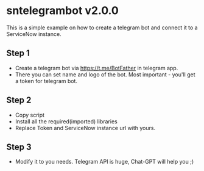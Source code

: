 # sntelegrambot v2.0.0
This is a simple example on how to create a telegram bot and connect it to a ServiceNow instance.
## Step 1
- Create a telegram bot via https://t.me/BotFather in telegram app.
- There you can set name and logo of the bot. Most important  - you'll get a token for telegram bot.
## Step 2
- Copy script
- Install all the required(imported) libraries
- Replace Token and ServiceNow instance url with yours.
## Step 3
- Modify it to you needs. Telegram API is huge, Chat-GPT will help you ;)
